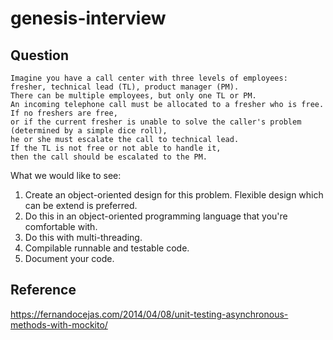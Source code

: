 # genesis-interview

## Question 

```text
Imagine you have a call center with three levels of employees: 
fresher, technical lead (TL), product manager (PM). 
There can be multiple employees, but only one TL or PM. 
An incoming telephone call must be allocated to a fresher who is free. 
If no freshers are free, 
or if the current fresher is unable to solve the caller's problem (determined by a simple dice roll), 
he or she must escalate the call to technical lead. 
If the TL is not free or not able to handle it, 
then the call should be escalated to the PM.
```


What we would like to see:

1. Create an object-oriented design for this problem. Flexible design which can be extend is preferred.
1. Do this in an object-oriented programming language that you're comfortable with.
1. Do this with multi-threading.
1. Compilable runnable and testable code.
1. Document your code.


## Reference

https://fernandocejas.com/2014/04/08/unit-testing-asynchronous-methods-with-mockito/
